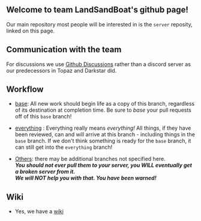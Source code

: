 ## Welcome to team LandSandBoat's github page!

Our main repository most people will be interested in is the `server` reposity, linked on this page.

## Communication with the team
For discussions we use [Github Discussions](https://github.com/LandSandBoat/server/discussions) rather than a discord server as our predecessors in Topaz and Darkstar did.

## Workflow
 * [base](https://github.com/LandSandBoat/server/tree/base): All new work should begin life as a copy of this branch, regardless of its destination at completion time. Be sure to _base_ your pull requests off of this `base` branch!  

 * [everything](https://github.com/LandSandBoat/server/tree/everything) : Everything really means _everything!_  All things, if they have been reviewed, can and will arrive at this branch - including things in the `base` branch. If we don't think something is ready for the `base` branch, it can still get into the `everything` branch!

 * [Others](https://github.com/LandSandBoat/server/branches/all): there may be additional branches not specified here. <br>***You should not ever pull them to your server, you WILL eventually get a broken server from it. <br>We will NOT help you with that. You have been warned!***

## Wiki
 * Yes, we have a [wiki](https://github.com/LandSandBoat/server/wiki)
